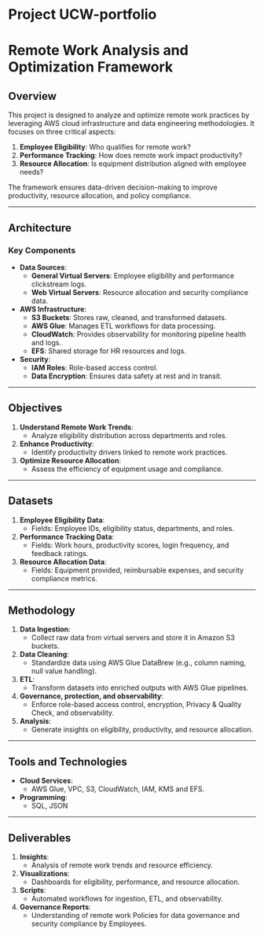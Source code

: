 # Project UCW-portfolio
# **Remote Work Analysis and Optimization Framework**

## **Overview**
This project is designed to analyze and optimize remote work practices by leveraging AWS cloud infrastructure and data engineering methodologies. It focuses on three critical aspects:
1. **Employee Eligibility**: Who qualifies for remote work?
2. **Performance Tracking**: How does remote work impact productivity?
3. **Resource Allocation**: Is equipment distribution aligned with employee needs?

The framework ensures data-driven decision-making to improve productivity, resource allocation, and policy compliance.

---

## **Architecture**
### **Key Components**
- **Data Sources**:
  - **General Virtual Servers**: Employee eligibility and performance clickstream logs.
  - **Web Virtual Servers**: Resource allocation and security compliance data.
- **AWS Infrastructure**:
  - **S3 Buckets**: Stores raw, cleaned, and transformed datasets.
  - **AWS Glue**: Manages ETL workflows for data processing.
  - **CloudWatch**: Provides observability for monitoring pipeline health and logs.
  - **EFS**: Shared storage for HR resources and logs.
- **Security**:
  - **IAM Roles**: Role-based access control.
  - **Data Encryption**: Ensures data safety at rest and in transit.

---

## **Objectives**
1. **Understand Remote Work Trends**:
   - Analyze eligibility distribution across departments and roles.
2. **Enhance Productivity**:
   - Identify productivity drivers linked to remote work practices.
3. **Optimize Resource Allocation**:
   - Assess the efficiency of equipment usage and compliance.

---

## **Datasets**
1. **Employee Eligibility Data**:
   - Fields: Employee IDs, eligibility status, departments, and roles.
2. **Performance Tracking Data**:
   - Fields: Work hours, productivity scores, login frequency, and feedback ratings.
3. **Resource Allocation Data**:
   - Fields: Equipment provided, reimbursable expenses, and security compliance metrics.

---

## **Methodology**
1. **Data Ingestion**:
   - Collect raw data from virtual servers and store it in Amazon S3 buckets.
2. **Data Cleaning**:
   - Standardize data using AWS Glue DataBrew (e.g., column naming, null value handling).
3. **ETL**:
   - Transform datasets into enriched outputs with AWS Glue pipelines.
4. **Governance, protection, and observability**:
   - Enforce role-based access control, encryption, Privacy & Quality Check, and observability.
5. **Analysis**:
   - Generate insights on eligibility, productivity, and resource allocation.

---

## **Tools and Technologies**
- **Cloud Services**:
  - AWS Glue, VPC, S3, CloudWatch, IAM, KMS and EFS.
- **Programming**:
  - SQL, JSON

---

## **Deliverables**
1. **Insights**:
   - Analysis of remote work trends and resource efficiency.
2. **Visualizations**:
   - Dashboards for eligibility, performance, and resource allocation.
3. **Scripts**:
   - Automated workflows for ingestion, ETL, and observability.
4. **Governance Reports**:
   - Understanding of remote work Policies for data governance and security compliance by Employees.

